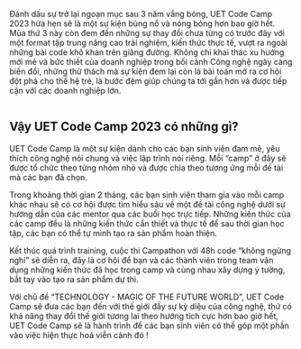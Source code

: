 Đánh dấu sự trở lại ngoạn mục sau 3 năm vắng bóng, UET Code Camp 2023 hứa hẹn sẽ là một sự kiện bùng nổ và nóng bỏng hơn bao giờ hết. Mùa thứ 3 này còn đem đến những sự thay đổi chưa từng có trước đây với một format tập trung nâng cao trải nghiệm, kiến thức thực tế, vượt ra ngoài những bài code khô khan trên giảng đường. Không chỉ khai thác xu hướng mới mẻ và bức thiết của doanh nghiệp trong bối cảnh Công nghệ ngày càng biến đổi, những thử thách mà sự kiện đem lại còn là bài toán mở ra cơ hội đột phá cho thế hệ trẻ, là bước đệm giúp chúng ta tới gần hơn và được tiếp cận với các doanh nghiệp lớn.

<figure>
 <img src='/anh1_blog5.png' alt='' />
 <figcaption></figcaption>
</figure>

## Vậy UET Code Camp 2023 có những gì?

UET Code Camp là một sự kiện dành cho các bạn sinh viên đam mê, yêu thích công nghệ nói chung và việc lập trình nói riêng. Mỗi “camp” ở đây sẽ được tổ chức theo từng nhóm nhỏ và được chia theo tương ứng mỗi đề tài mà các bạn đã chọn.

Trong khoảng thời gian 2 tháng, các bạn sinh viên tham gia vào mỗi camp khác nhau sẽ có cơ hội được tìm hiểu sâu về một đề tài công nghệ dưới sự hướng dẫn của các mentor qua các buổi học trực tiếp. Những kiến thức của các camp đều là những kiến thức cần thiết và thực tế để sau thời gian học tập, các bạn có thể tự mình tạo ra sản phẩm hoàn thiện.

Kết thúc quá trình training, cuộc thi Campathon với 48h code “không ngừng nghỉ” sẽ diễn ra, đây là cơ hội để bạn và các thành viên trong team vận dụng những kiến thức đã học trong camp và cùng nhau xây dựng ý tưởng, bắt tay vào tạo ra sản phẩm dự thi.

Với chủ đề “TECHNOLOGY - MAGIC OF THE FUTURE WORLD”, UET Code Camp sẽ đưa các bạn đến với thế giới đầy sự kỳ diệu của công nghệ, thứ có khả năng thay đổi thế giới tương lai theo hướng tích cực hơn bao giờ hết, UET Code Camp sẽ là hành trình để các bạn sinh viên có thể góp một phần vào việc hiện thực hoá viễn cảnh đó !
